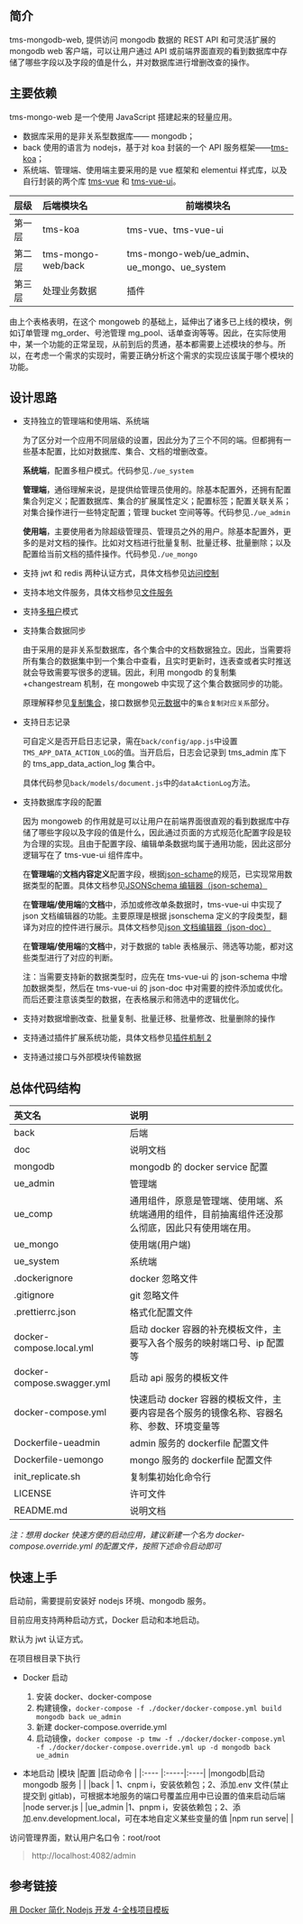 ## 简介

tms-mongodb-web, 提供访问 mongodb 数据的 REST API 和可灵活扩展的 mongodb web 客户端，可以让用户通过 API 或前端界面直观的看到数据库中存储了哪些字段以及字段的值是什么，并对数据库进行增删改查的操作。

## 主要依赖

tms-mongo-web 是一个使用 JavaScript 搭建起来的轻量应用。

- 数据库采用的是非关系型数据库—— mongodb；
- back 使用的语言为 nodejs，基于对 koa 封装的一个 API 服务框架——[tms-koa](https://github.com/jasony62/tms-koa)；
- 系统端、管理端、使用端主要采用的是 vue 框架和 elementui 样式库，以及自行封装的两个库 [tms-vue](https://github.com/jasony62/tms-vue) 和 [tms-vue-ui](https://github.com/jasony62/tms-vue-ui)。

| 层级   | 后端模块名         | 前端模块名                                  |
| :----- | :----------------- | ------------------------------------------- |
| 第一层 | tms-koa            | tms-vue、tms-vue-ui                         |
| 第二层 | tms-mongo-web/back | tms-mongo-web/ue_admin、ue_mongo、ue_system |
| 第三层 | 处理业务数据       | 插件                                        |

由上个表格表明，在这个 mongoweb 的基础上，延伸出了诸多已上线的模块，例如订单管理 mg_order、号池管理 mg_pool、话单查询等等。因此，在实际使用中，某一个功能的正常呈现，从前到后的贯通，基本都需要上述模块的参与。所以，在考虑一个需求的实现时，需要正确分析这个需求的实现应该属于哪个模块的功能。

## 设计思路

- 支持独立的管理端和使用端、系统端

  为了区分对一个应用不同层级的设置，因此分为了三个不同的端。但都拥有一些基本配置，比如对数据库、集合、文档的增删改查。

  **系统端**，配置多租户模式。代码参见`./ue_system`

  **管理端**，通俗理解来说，是提供给管理员使用的。除基本配置外，还拥有配置集合列定义；配置数据库、集合的扩展属性定义；配置标签；配置关联关系；对集合操作进行一些特定配置；管理 bucket 空间等等。代码参见`./ue_admin`

  **使用端**，主要使用者为除超级管理员、管理员之外的用户。除基本配置外，更多的是对文档的操作。比如对文档进行批量复制、批量迁移、批量删除；以及配置给当前文档的插件操作。代码参见`./ue_mongo`

- 支持 jwt 和 redis 两种认证方式，具体文档参见[访问控制](https://github.com/jasony62/tms-koa/blob/master/doc/%E8%AE%BF%E9%97%AE%E6%8E%A7%E5%88%B6.md)

- 支持本地文件服务，具体文档参见[文件服务](https://github.com/jasony62/tms-koa/blob/master/doc/%E6%96%87%E4%BB%B6%E6%9C%8D%E5%8A%A1.md)

- 支持[多租户](./doc/多租户.md)模式

- 支持集合数据同步

  由于采用的是非关系型数据库，各个集合中的文档数据独立。因此，当需要将所有集合的数据集中到一个集合中查看，且实时更新时，连表查或者实时推送就会导致需要写很多的逻辑。因此，利用 mongodb 的复制集+changestream 机制，在 mongoweb 中实现了这个集合数据同步的功能。

  原理解释参见[复制集合](./doc/复制集合.md)，接口数据参见[元数据](./doc/元数据.md)中的`集合复制对应关系`部分。

- 支持日志记录

  可自定义是否开启日志记录，需在`back/config/app.js`中设置`TMS_APP_DATA_ACTION_LOG`的值。当开启后，日志会记录到 tms_admin 库下的 tms_app_data_action_log 集合中。

  具体代码参见`back/models/document.js`中的`dataActionLog`方法。

- 支持数据库字段的配置

  因为 mongoweb 的作用就是可以让用户在前端界面很直观的看到数据库中存储了哪些字段以及字段的值是什么，因此通过页面的方式规范化配置字段是较为合理的实现。且由于配置字段、编辑单条数据均属于通用功能，因此这部分逻辑写在了 tms-vue-ui 组件库中。

  在**管理端**的**文档内容定义**配置字段，根据[json-schame](https://json-schema.org/understanding-json-schema/index.html)的规范，已实现常用数据类型的配置。具体文档参见[JSONSchema 编辑器（json-schema）](https://github.com/jasony62/tms-vue-ui/blob/master/doc/json-schema.md)

  在**管理端/使用端**的**文档**中，添加或修改单条数据时，tms-vue-ui 中实现了 json 文档编辑器的功能。主要原理是根据 jsonschema 定义的字段类型，翻译为对应的控件进行展示。具体文档参见[json 文档编辑器（json-doc）](https://github.com/jasony62/tms-vue-ui/blob/master/doc/json-doc.md)

  在**管理端/使用端**的**文档**中，对于数据的 table 表格展示、筛选等功能，都对这些类型进行了对应的判断。

  注：当需要支持新的数据类型时，应先在 tms-vue-ui 的 json-schema 中增加数据类型，然后在 tms-vue-ui 的 json-doc 中对需要的控件添加或优化。而后还要注意该类型的数据，在表格展示和筛选中的逻辑优化。

- 支持对数据增删改查、批量复制、批量迁移、批量修改、批量删除的操作

- 支持通过插件扩展系统功能，具体文档参见[插件机制 2](./doc/插件机制2.md)

- 支持通过接口与外部模块传输数据

## 总体代码结构

| 英文名                     | 说明                                                                                             |
| :------------------------- | :----------------------------------------------------------------------------------------------- |
| back                       | 后端                                                                                             |
| doc                        | 说明文档                                                                                         |
| mongodb                    | mongodb 的 docker service 配置                                                                   |
| ue_admin                   | 管理端                                                                                           |
| ue_comp                    | 通用组件，原意是管理端、使用端、系统端通用的组件，目前抽离组件还没那么彻底，因此只有使用端在用。 |
| ue_mongo                   | 使用端(用户端)                                                                                   |
| ue_system                  | 系统端                                                                                           |
| .dockerignore              | docker 忽略文件                                                                                  |
| .gitignore                 | git 忽略文件                                                                                     |
| .prettierrc.json           | 格式化配置文件                                                                                   |
| docker-compose.local.yml   | 启动 docker 容器的补充模板文件，主要写入各个服务的映射端口号、ip 配置等                          |
| docker-compose.swagger.yml | 启动 api 服务的模板文件                                                                          |
| docker-compose.yml         | 快速启动 docker 容器的模板文件，主要内容是各个服务的镜像名称、容器名称、参数、环境变量等         |
| Dockerfile-ueadmin         | admin 服务的 dockerfile 配置文件                                                                 |
| Dockerfile-uemongo         | mongo 服务的 dockerfile 配置文件                                                                 |
| init_replicate.sh          | 复制集初始化命令行                                                                               |
| LICENSE                    | 许可文件                                                                                         |
| README.md                  | 说明文档                                                                                         |

_注：想用 docker 快速方便的启动应用，建议新建一个名为 docker-compose.override.yml 的配置文件，按照下述命令启动即可_

## 快速上手

启动前，需要提前安装好 nodejs 环境、mongodb 服务。

目前应用支持两种启动方式，Docker 启动和本地启动。

默认为 jwt 认证方式。

在项目根目录下执行

- Docker 启动

  1.  安装 docker、docker-compose
  2.  构建镜像，`docker-compose -f ./docker/docker-compose.yml build mongodb back ue_admin`
  3.  新建 docker-compose.override.yml
  4.  启动镜像，`docker compose -p tmw -f ./docker/docker-compose.yml -f ./docker/docker-compose.override.yml up -d mongodb back ue_admin`

- 本地启动
  |模块 |配置 |启动命令 |
  |:---- |:-----|:----|
  |mongodb|启动 mongodb 服务 | |
  |back | 1、cnpm i，安装依赖包；2、添加.env 文件(禁止提交到 gitlab)，可根据本地服务的端口号覆盖应用中已设置的值来启动后端 |node server.js |
  |ue_admin |1、pnpm i，安装依赖包；2、添加.env.development.local，可在本地自定义某些变量的值 |npm run serve| |

访问管理界面，默认用户名口令：root/root

> http://localhost:4082/admin

## 参考链接

[用 Docker 简化 Nodejs 开发 4-全栈项目模板](https://www.jianshu.com/p/1105b25410fa)
